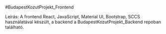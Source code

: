 #BudapestKozutProjekt_Frontend

Leírás:
A frontend React, JavaScript, Material UI, Bootstrap, SCCS használatával készült, a backend a BudapestKozutProjekt_Backend repoban található.
